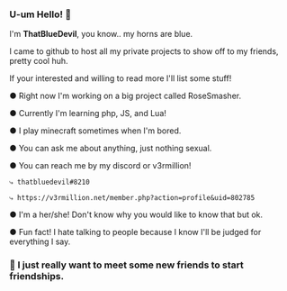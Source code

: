 ### U-um Hello! 👋

I'm **ThatBlueDevil**, you know.. my horns are blue.

I came to github to host all my private projects to show off to my friends, pretty cool huh.

If your interested and willing to read more I'll list some stuff!

  ● Right now I'm working on a big project called RoseSmasher.
  
  ● Currently I'm learning php, JS, and Lua!
  
  ● I play minecraft sometimes when I'm bored.
  
  ● You can ask me about anything, just nothing sexual.
  
  ● You can reach me by my discord or v3rmillion!
  
    ⤷ thatbluedevil#8210
    
    ⤷ https://v3rmillion.net/member.php?action=profile&uid=802785
    
  ● I'm a her/she! Don't know why you would like to know that but ok.
  
  ● Fun fact! I hate talking to people because I know I'll be judged for everything I say.

### 🤔 I just really want to meet some new friends to start friendships.
